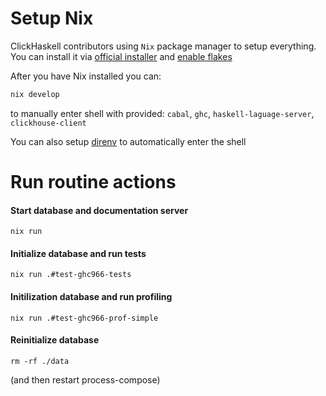 # Setup Nix

ClickHaskell contributors using `Nix` package manager to setup everything. You can install it via [official installer](https://nixos.org/download/) and [enable flakes](https://nixos.wiki/wiki/Flakes)


After you have Nix installed you can:
```sh
nix develop
```
to manually enter shell with provided: `cabal`, `ghc`, `haskell-laguage-server`, `clickhouse-client`

You can also setup [direnv](https://github.com/nix-community/nix-direnv) to automatically enter the shell

# Run routine actions

#### Start database and documentation server

```
nix run
```

#### Initialize database and run tests

```
nix run .#test-ghc966-tests
```

#### Initilization database and run profiling

```
nix run .#test-ghc966-prof-simple
```

#### Reinitialize database

```
rm -rf ./data
```
(and then restart process-compose)
